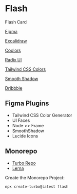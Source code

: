 # Flash
Flash Card

[Figma](https://www.figma.com/file/hLBGp6FKp4dPZE0Nu50ZOk/Flash?type=design&node-id=12-446&mode=design&t=R6MA10mD4TctQqfT-0ls)

[Excalidraw](https://excalidraw.com/)

[Coolors](https://coolors.co/)

[Radix UI](https://www.radix-ui.com/colors)

[Tailwind CSS Colors](https://tailwindcss.com/docs/customizing-colors)

[Smooth Shadow](https://shadows.brumm.af/)

[Dribbble](https://dribbble.com/)

## Figma Plugins
- Tailwind CSS Color Generator
- UI Faces
- Node >> Frame
- SmoothShadow
- Lucide Icons


## Monorepo

- [Turbo Repo](https://turbo.build/)
- [Lerna](https://lerna.js.org/)

Create the Monorepo Project:
```sh
npx create-turbo@latest flash
```